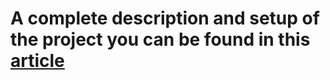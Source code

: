 # A complete description and setup of the project you can be found in this [article](https://medium.com/@kumancev1/nft-airdrop-whitelist-implementation-with-merkletree-1afbaf4c0935)
